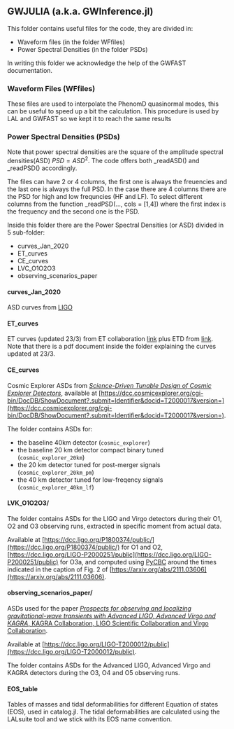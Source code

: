 ## GWJULIA (a.k.a. GWInference.jl)

This folder contains useful files for the code, they are divided in:
- Waveform files (in the folder WFfiles)
- Power Spectral Densities (in the folder PSDs)

In writing this folder we acknowledge the help of the GWFAST documentation.


### Waveform Files (WFfiles)

These files are used to interpolate the PhenomD quasinormal modes, this can be useful to speed up a bit the calculation. This procedure is used by LAL and GWFAST so we kept it to reach the same results


### Power Spectral Densities (PSDs)

Note that power spectral densities are the square of the amplitude spectral densities(ASD) $PSD = ASD^2$. The code offers both _readASD() and _readPSD() accordingly.

The files can have 2 or 4 columns, the first one is always the freuencies and the last one is always the full PSD. In the case there are 4 columns there are the PSD for high and low frequncies (HF and LF). 
To select different columns from the function _readPSD(..., cols = [1,4]) where the first index is the frequency and the second one is the PSD.

Inside this folder there are the Power Spectral Densities (or ASD) divided in 5 sub-folder:
- curves\_Jan\_2020
- ET\_curves
- CE\_curves
- LVC\_O1O2O3
- observing\_scenarios\_paper


#### curves\_Jan\_2020
ASD curves from [LIGO](https://dcc.ligo.org/LIGO-T1500293/public) 

#### ET\_curves
ET curves (updated 23/3) from ET collaboration [link](https://apps.et-gw.eu/tds/?content=3&r=18213) plus ETD from [link](https://arxiv.org/abs/1012.0908). Note that there is a pdf document inside the folder explaining the curves updated at 23/3. 


#### CE\_curves

Cosmic Explorer ASDs from [*Science-Driven Tunable Design of Cosmic Explorer Detectors*](https://arxiv.org/abs/2201.10668), available at [https://dcc.cosmicexplorer.org/cgi-bin/DocDB/ShowDocument?.submit=Identifier&docid=T2000017&version=](https://dcc.cosmicexplorer.org/cgi-bin/DocDB/ShowDocument?.submit=Identifier&docid=T2000017&version=).

The folder contains ASDs for:

* the baseline 40km detector (```cosmic_explorer```)
* the baseline 20 km detector compact binary tuned (```cosmic_explorer_20km```)
* the 20 km detector tuned for post-merger signals (```cosmic_explorer_20km_pm```)
* the 40 km detector tuned for low-freqency signals (```cosmic_explorer_40km_lf```)


#### LVK_O1O2O3/

The folder contains ASDs for the LIGO and Virgo detectors during their O1, O2 and O3 observing runs, extracted in specific moment from actual data.

Available at [https://dcc.ligo.org/P1800374/public/](https://dcc.ligo.org/P1800374/public/) for O1 and O2, [https://dcc.ligo.org/LIGO-P2000251/public](https://dcc.ligo.org/LIGO-P2000251/public) for O3a, and computed using [PyCBC](https://pycbc.org) around the times indicated in the caption of Fig. 2 of [https://arxiv.org/abs/2111.03606](https://arxiv.org/abs/2111.03606).

#### observing\_scenarios\_paper/

ASDs used for the paper [*Prospects for observing and localizing gravitational-wave transients with Advanced LIGO, Advanced Virgo and KAGRA*, KAGRA Collaboration, LIGO Scientific Collaboration and Virgo Collaboration](https://link.springer.com/article/10.1007/s41114-020-00026-9).

Available at [https://dcc.ligo.org/LIGO-T2000012/public](https://dcc.ligo.org/LIGO-T2000012/public). 

The folder contains ASDs for the Advanced LIGO, Advanced Virgo and KAGRA detectors during the O3, O4 and O5 observing runs.


#### EOS\_table

Tables of masses and tidal deformabilities for different Equation of states (EOS), used in catalog.jl. The tidal deformabilities are calculated using the LALsuite tool and we stick with its EOS name convention.